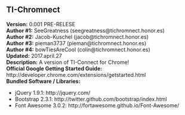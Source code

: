 <html>
    <head>
    </head>
    <body>
        <h2>TI-Chromnect</h2>
        <div><b>Version:</b> 0.001 PRE-RELESE</div>
        <div><b>Author #1:</b> SeeGreatness (seegreatness@tichromnect.honor.es)</div>
        <div><b>Author #2:</b> Jacob-Kuschel (jacob@tichromnect.honor.es)</div>
        <div><b>Author #3:</b> pieman3737 (pieman@tichromnect.honor.es)</div>
        <div><b>Author #4:</b> bowTiesAreCool (colin@tichromnect.honor.es)</div>
        <div><b>Updated:</b> 2017.april.27</div>
        <div><b>Description:</b> A version of TI-Connect for Chrome!</div>
        <div><b>Official Google Getting Started Guide:</b> http://developer.chrome.com/extensions/getstarted.html</div>
        <div><b>Bundled Software / Libraries:</b></div>
        <div>
            <ul>
                <li>jQuery 1.9.1: http://jquery.com/</li>
                <li>Bootstrap 2.3.1: http://twitter.github.com/bootstrap/index.html</li>
                <li>Font Awesome 3.0.2: http://fortawesome.github.io/Font-Awesome/</li>
            </ul>
            </div>
    </body>
</html>
